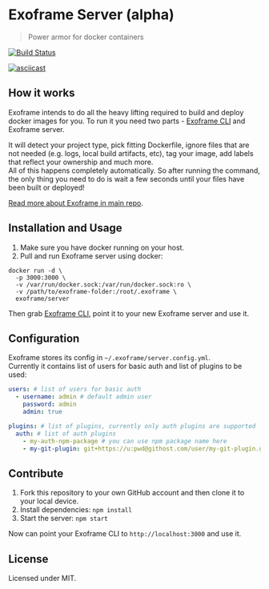 # Exoframe Server (alpha)

> Power armor for docker containers

[![Build Status](https://travis-ci.org/exoframejs/exoframe-server.svg?branch=master)](https://travis-ci.org/exoframejs/exoframe-server)

[![asciicast](https://asciinema.org/a/85060.png)](https://asciinema.org/a/85060)

## How it works

Exoframe intends to do all the heavy lifting required to build and deploy docker images for you.
To run it you need two parts - [Exoframe CLI](https://github.com/exoframejs/exoframe) and Exoframe server.

It will detect your project type, pick fitting Dockerfile, ignore files that are not needed (e.g. logs, local build artifacts, etc), tag your image, add labels that reflect your ownership and much more.  
All of this happens completely automatically. So after running the command, the only thing you need to do is wait a few seconds until your files have been built or deployed!

[Read more about Exoframe in main repo](https://github.com/exoframejs/exoframe).

## Installation and Usage

1. Make sure you have docker running on your host.
2. Pull and run Exoframe server using docker:

```
docker run -d \
  -p 3000:3000 \
  -v /var/run/docker.sock:/var/run/docker.sock:ro \
  -v /path/to/exoframe-folder:/root/.exoframe \
  exoframe/server
```

Then grab [Exoframe CLI](https://github.com/exoframejs/exoframe), point it to your new Exoframe server and use it.

## Configuration

Exoframe stores its config in `~/.exoframe/server.config.yml`.  
Currently it contains list of users for basic auth and list of plugins to be used:

```yaml
users: # list of users for basic auth
  - username: admin # default admin user
    password: admin
    admin: true

plugins: # list of plugins, currently only auth plugins are supported
  auth: # list of auth plugins
    - my-auth-npm-package # you can use npm package name here
    - my-git-plugin: git+https://u:pwd@githost.com/user/my-git-plugin.git # you can also use git npm packages
```

## Contribute

1. Fork this repository to your own GitHub account and then clone it to your local device.
2. Install dependencies: `npm install`
3. Start the server: `npm start`

Now can point your Exoframe CLI to `http://localhost:3000` and use it.

## License

Licensed under MIT.
